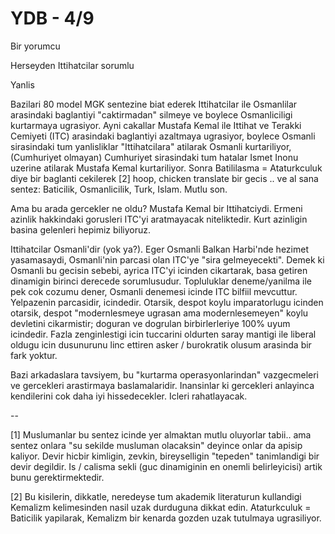 # YDB - 4/9

Bir yorumcu

Herseyden Ittihatcilar sorumlu

Yanlis

Bazilari 80 model MGK sentezine biat ederek Ittihatcilar ile Osmanlilar arasindaki baglantiyi "caktirmadan" silmeye ve boylece Osmanliciligi kurtarmaya ugrasiyor. Ayni cakallar Mustafa Kemal ile Ittihat ve Terakki Cemiyeti (ITC) arasindaki baglantiyi azaltmaya ugrasiyor, boylece Osmanli sirasindaki tum yanlisliklar "Ittihatcilara" atilarak Osmanli kurtariliyor, (Cumhuriyet olmayan) Cumhuriyet sirasindaki tum hatalar Ismet Inonu uzerine atilarak Mustafa Kemal kurtariliyor. Sonra Batililasma = Ataturkculuk diye bir baglanti cekilerek [2] hoop, chicken translate bir gecis .. ve al sana sentez: Baticilik, Osmanlicilik, Turk, Islam. Mutlu son.

Ama bu arada gercekler ne oldu? Mustafa Kemal bir Ittihatciydi. Ermeni azinlik hakkindaki gorusleri ITC'yi aratmayacak niteliktedir. Kurt azinligin basina gelenleri hepimiz biliyoruz.

Ittihatcilar Osmanli'dir (yok ya?). Eger Osmanli Balkan Harbi'nde hezimet yasamasaydi, Osmanli'nin parcasi olan ITC'ye "sira gelmeyecekti". Demek ki Osmanli bu gecisin sebebi, ayrica ITC'yi icinden cikartarak, basa getiren dinamigin birinci derecede sorumlusudur. Topluluklar deneme/yanilma ile pek cok cozumu dener, Osmanli denemesi icinde ITC bilfiil mevcuttur. Yelpazenin parcasidir, icindedir. Otarsik, despot koylu imparatorlugu icinden otarsik, despot "modernlesmeye ugrasan ama modernlesemeyen" koylu devletini cikarmistir; doguran ve dogrulan birbirlerleriye 100% uyum icindedir. Fazla zenginlestigi icin tuccarini oldurten saray mantigi ile liberal oldugu icin dusunurunu linc ettiren asker / burokratik olusum arasinda bir fark yoktur.

Bazi arkadaslara tavsiyem, bu "kurtarma operasyonlarindan" vazgecmeleri ve gercekleri arastirmaya baslamalaridir. Inansinlar ki gercekleri anlayinca kendilerini cok daha iyi hissedecekler. Icleri rahatlayacak.

--

[1] Muslumanlar bu sentez icinde yer almaktan mutlu oluyorlar tabii.. ama sentez onlara "su sekilde musluman olacaksin" deyince onlar da apisip kaliyor. Devir hicbir kimligin, zevkin, bireyselligin "tepeden" tanimlandigi bir devir degildir. Is / calisma sekli (guc dinamiginin en onemli belirleyicisi) artik bunu gerektirmektedir.

[2] Bu kisilerin, dikkatle, neredeyse tum akademik literaturun kullandigi Kemalizm kelimesinden nasil uzak durduguna dikkat edin. Ataturkculuk = Baticilik yapilarak, Kemalizm bir kenarda gozden uzak tutulmaya ugrasiliyor.
